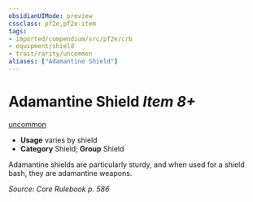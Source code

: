 ```yaml
---
obsidianUIMode: preview
cssclass: pf2e,pf2e-item
tags:
- imported/compendium/src/pf2e/crb
- equipment/shield
- trait/rarity/uncommon
aliases: ["Adamantine Shield"]
---
```

# Adamantine Shield *Item 8+*  
[uncommon](uncommon.md)  

- **Usage** varies by shield
- **Category** Shield; **Group** Shield 

Adamantine shields are particularly sturdy, and when used for a shield bash, they are adamantine weapons.

*Source: Core Rulebook p. 586*